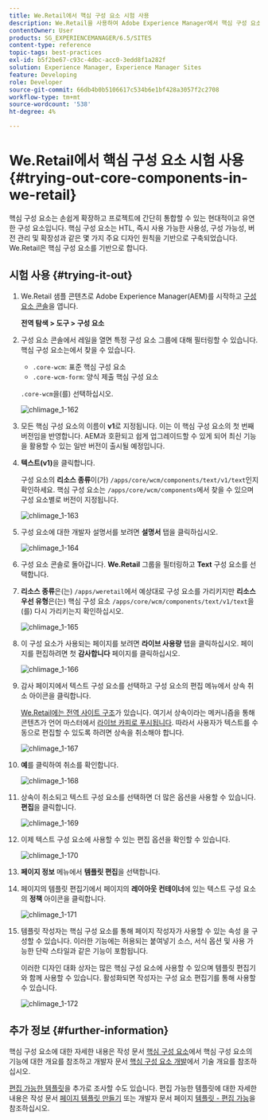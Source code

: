 ```yaml
---
title: We.Retail에서 핵심 구성 요소 시험 사용
description: We.Retail을 사용하여 Adobe Experience Manager에서 핵심 구성 요소를 테스트하는 방법을 알아봅니다.
contentOwner: User
products: SG_EXPERIENCEMANAGER/6.5/SITES
content-type: reference
topic-tags: best-practices
exl-id: b5f2be67-c93c-4dbc-acc0-3edd8f1a282f
solution: Experience Manager, Experience Manager Sites
feature: Developing
role: Developer
source-git-commit: 66db4b0b5106617c534b6e1bf428a3057f2c2708
workflow-type: tm+mt
source-wordcount: '538'
ht-degree: 4%

---
```


# We.Retail에서 핵심 구성 요소 시험 사용{#trying-out-core-components-in-we-retail}

핵심 구성 요소는 손쉽게 확장하고 프로젝트에 간단히 통합할 수 있는 현대적이고 유연한 구성 요소입니다. 핵심 구성 요소는 HTL, 즉시 사용 가능한 사용성, 구성 가능성, 버전 관리 및 확장성과 같은 몇 가지 주요 디자인 원칙을 기반으로 구축되었습니다. We.Retail은 핵심 구성 요소를 기반으로 합니다.

## 시험 사용 {#trying-it-out}

1. We.Retail 샘플 콘텐츠로 Adobe Experience Manager(AEM)를 시작하고 [구성 요소 콘솔](/help/sites-authoring/default-components-console.md)을 엽니다.

   **전역 탐색 > 도구 > 구성 요소**

1. 구성 요소 콘솔에서 레일을 열면 특정 구성 요소 그룹에 대해 필터링할 수 있습니다. 핵심 구성 요소는에서 찾을 수 있습니다.

   * `.core-wcm`: 표준 핵심 구성 요소
   * `.core-wcm-form`: 양식 제출 핵심 구성 요소

   `.core-wcm`을(를) 선택하십시오.

   ![chlimage_1-162](assets/chlimage_1-162.png)

1. 모든 핵심 구성 요소의 이름이 **v1**&#x200B;로 지정됩니다. 이는 이 핵심 구성 요소의 첫 번째 버전임을 반영합니다. AEM과 호환되고 쉽게 업그레이드할 수 있게 되어 최신 기능을 활용할 수 있는 일반 버전이 출시될 예정입니다.
1. **텍스트(v1)**&#x200B;을 클릭합니다.

   구성 요소의 **리소스 종류**&#x200B;이(가) `/apps/core/wcm/components/text/v1/text`인지 확인하세요. 핵심 구성 요소는 `/apps/core/wcm/components`에서 찾을 수 있으며 구성 요소별로 버전이 지정됩니다.

   ![chlimage_1-163](assets/chlimage_1-163.png)

1. 구성 요소에 대한 개발자 설명서를 보려면 **설명서** 탭을 클릭하십시오.

   ![chlimage_1-164](assets/chlimage_1-164.png)

1. 구성 요소 콘솔로 돌아갑니다. **We.Retail** 그룹을 필터링하고 **Text** 구성 요소를 선택합니다.
1. **리소스 종류**&#x200B;은(는) `/apps/weretail`에서 예상대로 구성 요소를 가리키지만 **리소스 우선 유형**&#x200B;은(는) 핵심 구성 요소 `/apps/core/wcm/components/text/v1/text`을(를) 다시 가리키는지 확인하십시오.

   ![chlimage_1-165](assets/chlimage_1-165.png)

1. 이 구성 요소가 사용되는 페이지를 보려면 **라이브 사용량** 탭을 클릭하십시오. 페이지를 편집하려면 첫 **감사합니다** 페이지를 클릭하십시오.

   ![chlimage_1-166](assets/chlimage_1-166.png)

1. 감사 페이지에서 텍스트 구성 요소를 선택하고 구성 요소의 편집 메뉴에서 상속 취소 아이콘을 클릭합니다.

   [We.Retail에는 전역 사이트 구조](/help/sites-developing/we-retail-globalized-site-structure.md)가 있습니다. 여기서 상속이라는 메커니즘을 통해 콘텐츠가 언어 마스터에서 [라이브 카피로 푸시됩니다](/help/sites-administering/msm.md). 따라서 사용자가 텍스트를 수동으로 편집할 수 있도록 하려면 상속을 취소해야 합니다.

   ![chlimage_1-167](assets/chlimage_1-167.png)

1. **예**&#x200B;를 클릭하여 취소를 확인합니다.

   ![chlimage_1-168](assets/chlimage_1-168.png)

1. 상속이 취소되고 텍스트 구성 요소를 선택하면 더 많은 옵션을 사용할 수 있습니다. **편집**&#x200B;을 클릭합니다.

   ![chlimage_1-169](assets/chlimage_1-169.png)

1. 이제 텍스트 구성 요소에 사용할 수 있는 편집 옵션을 확인할 수 있습니다.

   ![chlimage_1-170](assets/chlimage_1-170.png)

1. **페이지 정보** 메뉴에서 **템플릿 편집**&#x200B;을 선택합니다.
1. 페이지의 템플릿 편집기에서 페이지의 **레이아웃 컨테이너**&#x200B;에 있는 텍스트 구성 요소의 **정책** 아이콘을 클릭합니다.

   ![chlimage_1-171](assets/chlimage_1-171.png)

1. 템플릿 작성자는 핵심 구성 요소를 통해 페이지 작성자가 사용할 수 있는 속성 을 구성할 수 있습니다. 이러한 기능에는 허용되는 붙여넣기 소스, 서식 옵션 및 사용 가능한 단락 스타일과 같은 기능이 포함됩니다.

   이러한 디자인 대화 상자는 많은 핵심 구성 요소에 사용할 수 있으며 템플릿 편집기와 함께 사용할 수 있습니다. 활성화되면 작성자는 구성 요소 편집기를 통해 사용할 수 있습니다.

   ![chlimage_1-172](assets/chlimage_1-172.png)

## 추가 정보 {#further-information}

핵심 구성 요소에 대한 자세한 내용은 작성 문서 [핵심 구성 요소](https://experienceleague.adobe.com/docs/experience-manager-core-components/using/introduction.html?lang=ko-KR)에서 핵심 구성 요소의 기능에 대한 개요를 참조하고 개발자 문서 [핵심 구성 요소 개발](https://experienceleague.adobe.com/docs/experience-manager-core-components/using/developing/overview.html?lang=ko)에서 기술 개요를 참조하십시오.

[편집 가능한 템플릿](/help/sites-developing/we-retail-editable-templates.md)을 추가로 조사할 수도 있습니다. 편집 가능한 템플릿에 대한 자세한 내용은 작성 문서 [페이지 템플릿 만들기](/help/sites-authoring/templates.md) 또는 개발자 문서 페이지 [템플릿 - 편집 가능](/help/sites-developing/page-templates-editable.md)을 참조하십시오.
